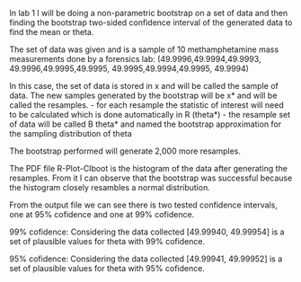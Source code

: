 In lab 1 I will be doing a non-parametric bootstrap on a set of data and then finding the bootstrap two-sided confidence interval of the generated data to find the mean or theta.  


The set of data was given and is a sample of 10 methamphetamine mass measurements done by a forensics lab:
  (49.9996,49.9994,49.9993, 
      49.9996,49.9995,49.9995, 
      49.9995,49.9994,49.9995, 
      49.9994)
      
In this case, the set of data is stored in x and will be called the sample of data.
The new samples generated by the bootstrap will be x* and will be called the resamples.
    - for each resample the statistic of interest will need to be calculated which is done automatically in R (theta*)
    - the resample set of data will be called B theta* and named the bootstrap approximation for the sampling distribution of theta

The bootstrap performed will generate 2,000 more resamples.

The PDF file R-Plot-CIboot is the histogram of the data after generating the resamples.  From it I can observe that the bootstrap was successful because the histogram closely resambles a normal distribution.

From the output file we can see there is two tested confidence intervals, one at 95% cofidence and one at 99% cofidence.

99% cofidence:  Considering the data collected [49.99940, 49.99954] is a set of plausible values for theta with 99% cofidence.

95% cofidence:  Considering the data collected [49.99941, 49.99952] is a set of plausible values for theta with 95% cofidence.
